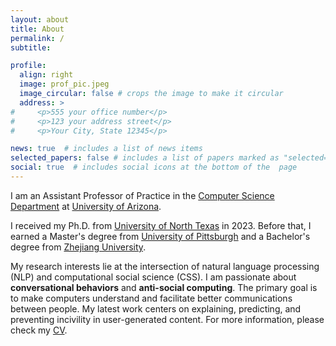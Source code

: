```yaml
---
layout: about
title: About
permalink: /
subtitle: 

profile:
  align: right
  image: prof_pic.jpeg
  image_circular: false # crops the image to make it circular
  address: >
#     <p>555 your office number</p>
#     <p>123 your address street</p>
#     <p>Your City, State 12345</p>

news: true  # includes a list of news items
selected_papers: false # includes a list of papers marked as "selected={true}"
social: true  # includes social icons at the bottom of the  page
---
```


I am an Assistant Professor of Practice in the [Computer Science Department](https://www.cs.arizona.edu/) at [University of Arizona](https://www.arizona.edu/).

I received my Ph.D. from [University of North Texas](https://informationscience.unt.edu/) in 2023.
Before that, I earned a Master's degree from [University of Pittsburgh](https://www.sci.pitt.edu/) and a Bachelor's degree from [Zhejiang University](https://www.zju.edu.cn/english/).

My research interests lie at the intersection of natural language processing (NLP) and computational social science (CSS).
I am passionate about **conversational behaviors** and **anti-social computing**.
The primary goal is to make computers understand and facilitate better communications between people. 
My latest work centers on explaining, predicting, and preventing incivility in user-generated content.
For more information, please check my [CV](https://xinchenyu.github.io/assets/pdf/xinchen-cv.pdf).




